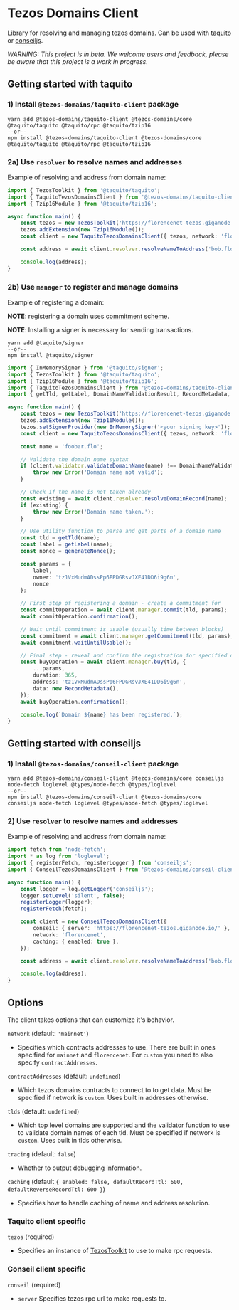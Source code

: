 # Tezos Domains Client

Library for resolving and managing tezos domains. Can be used with [taquito](https://tezostaquito.io/) or [conseiljs](https://cryptonomic.github.io/ConseilJS/#/).

_WARNING: This project is in beta. We welcome users and feedback, please be aware that this project is a work in progress._

## Getting started with taquito

### 1) Install `@tezos-domains/taquito-client` package

```
yarn add @tezos-domains/taquito-client @tezos-domains/core @taquito/taquito @taquito/rpc @taquito/tzip16
--or--
npm install @tezos-domains/taquito-client @tezos-domains/core @taquito/taquito @taquito/rpc @taquito/tzip16
```

### 2a) Use `resolver` to resolve names and addresses

Example of resolving and address from domain name:

```ts
import { TezosToolkit } from '@taquito/taquito';
import { TaquitoTezosDomainsClient } from '@tezos-domains/taquito-client';
import { Tzip16Module } from '@taquito/tzip16';

async function main() {
    const tezos = new TezosToolkit('https://florencenet-tezos.giganode.io/');
    tezos.addExtension(new Tzip16Module());
    const client = new TaquitoTezosDomainsClient({ tezos, network: 'florencenet', caching: { enabled: true } });

    const address = await client.resolver.resolveNameToAddress('bob.flo');

    console.log(address);
}
```

### 2b) Use `manager` to register and manage domains

Example of registering a domain:

**NOTE**: registering a domain uses [commitment scheme](https://en.wikipedia.org/wiki/Commitment_scheme).

**NOTE**: Installing a signer is necessary for sending transactions.

```
yarn add @taquito/signer
--or--
npm install @taquito/signer
```

```ts
import { InMemorySigner } from '@taquito/signer';
import { TezosToolkit } from '@taquito/taquito';
import { Tzip16Module } from '@taquito/tzip16';
import { TaquitoTezosDomainsClient } from '@tezos-domains/taquito-client';
import { getTld, getLabel, DomainNameValidationResult, RecordMetadata, generateNonce } from '@tezos-domains/core';

async function main() {
    const tezos = new TezosToolkit('https://florencenet-tezos.giganode.io/');
    tezos.addExtension(new Tzip16Module());
    tezos.setSignerProvider(new InMemorySigner('<your signing key>'));
    const client = new TaquitoTezosDomainsClient({ tezos, network: 'florencenet' });

    const name = 'foobar.flo';

    // Validate the domain name syntax
    if (client.validator.validateDomainName(name) !== DomainNameValidationResult.VALID) {
        throw new Error('Domain name not valid');
    }

    // Check if the name is not taken already
    const existing = await client.resolver.resolveDomainRecord(name);
    if (existing) {
        throw new Error('Domain name taken.');
    }

    // Use utility function to parse and get parts of a domain name
    const tld = getTld(name);
    const label = getLabel(name);
    const nonce = generateNonce();

    const params = {
        label,
        owner: 'tz1VxMudmADssPp6FPDGRsvJXE41DD6i9g6n',
        nonce
    };

    // First step of registering a domain - create a commitment for
    const commitOperation = await client.manager.commit(tld, params);
    await commitOperation.confirmation();

    // Wait until commitment is usable (usually time between blocks)
    const commitment = await client.manager.getCommitment(tld, params);
    await commitment.waitUntilUsable();

    // Final step - reveal and confirm the registration for specified duration in days
    const buyOperation = await client.manager.buy(tld, {
        ...params,
        duration: 365,
        address: 'tz1VxMudmADssPp6FPDGRsvJXE41DD6i9g6n',
        data: new RecordMetadata(),
    });
    await buyOperation.confirmation();

    console.log(`Domain ${name} has been registered.`);
}
```

## Getting started with conseiljs

### 1) Install `@tezos-domains/conseil-client` package

```
yarn add @tezos-domains/conseil-client @tezos-domains/core conseiljs node-fetch loglevel @types/node-fetch @types/loglevel
--or--
npm install @tezos-domains/conseil-client @tezos-domains/core conseiljs node-fetch loglevel @types/node-fetch @types/loglevel
```

### 2) Use `resolver` to resolve names and addresses

Example of resolving and address from domain name:

```ts
import fetch from 'node-fetch';
import * as log from 'loglevel';
import { registerFetch, registerLogger } from 'conseiljs';
import { ConseilTezosDomainsClient } from '@tezos-domains/conseil-client';

async function main() {
    const logger = log.getLogger('conseiljs');
    logger.setLevel('silent', false);
    registerLogger(logger);
    registerFetch(fetch);

    const client = new ConseilTezosDomainsClient({
        conseil: { server: 'https://florencenet-tezos.giganode.io/' },
        network: 'florencenet',
        caching: { enabled: true },
    });

    const address = await client.resolver.resolveNameToAddress('bob.flo');

    console.log(address);
}
```

## Options

The client takes options that can customize it's behavior.

`network` (default: `'mainnet'`)

-   Specifies which contracts addresses to use. There are built in ones specified for `mainnet` and `florencenet`. For `custom` you need to also specify `contractAddresses`.

`contractAddresses` (default: `undefined`)

-   Which tezos domains contracts to connect to to get data. Must be specified if network is `custom`. Uses built in addresses otherwise.

`tlds` (default: `undefined`)

-   Which top level domains are supported and the validator function to use to validate domain names of each tld. Must be specified if network is `custom`. Uses built in tlds otherwise.

`tracing` (default: `false`)

-   Whether to output debugging information.

`caching` (default `{ enabled: false, defaultRecordTtl: 600, defaultReverseRecordTtl: 600 }`)

-   Specifies how to handle caching of name and address resolution.

### Taquito client specific

`tezos` (required)

-   Specifies an instance of [TezosToolkit](https://tezostaquito.io/typedoc/classes/_taquito_taquito.tezostoolkit.html) to use to make rpc requests.

### Conseil client specific

`conseil` (required)

-   `server` Specifies tezos rpc url to make requests to.
